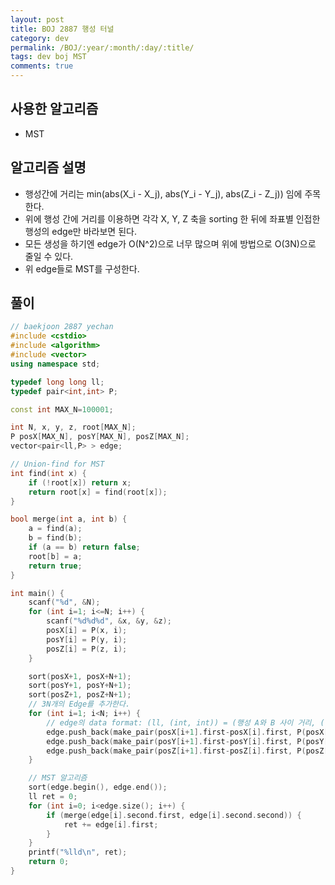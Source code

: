 ```yaml
---
layout: post
title: BOJ 2887 행성 터널
category: dev
permalink: /BOJ/:year/:month/:day/:title/
tags: dev boj MST
comments: true
---
```

## 사용한 알고리즘
- MST

## 알고리즘 설명
- 행성간에 거리는 min(abs(X_i - X_j), abs(Y_i - Y_j), abs(Z_i - Z_j)) 임에 주목한다.
- 위에 행성 간에 거리를 이용하면 각각 X, Y, Z 축을 sorting 한 뒤에 좌표별 인접한 행성의 edge만 바라보면 된다.
- 모든 생성을 하기엔 edge가 O(N^2)으로 너무 많으며 위에 방법으로 O(3N)으로 줄일 수 있다.
- 위 edge들로 MST를 구성한다.

## 풀이
```c++
// baekjoon 2887 yechan
#include <cstdio>
#include <algorithm>
#include <vector>
using namespace std;

typedef long long ll;
typedef pair<int,int> P;

const int MAX_N=100001;

int N, x, y, z, root[MAX_N];
P posX[MAX_N], posY[MAX_N], posZ[MAX_N];
vector<pair<ll,P> > edge;

// Union-find for MST
int find(int x) {
	if (!root[x]) return x;
	return root[x] = find(root[x]);
}

bool merge(int a, int b) {
	a = find(a);
	b = find(b);
	if (a == b) return false;
	root[b] = a;
	return true;
}

int main() {
	scanf("%d", &N);
	for (int i=1; i<=N; i++) {
		scanf("%d%d%d", &x, &y, &z);
		posX[i] = P(x, i);
		posY[i] = P(y, i);
		posZ[i] = P(z, i);
	}

	sort(posX+1, posX+N+1);
	sort(posY+1, posY+N+1);
	sort(posZ+1, posZ+N+1);
	// 3N개의 Edge를 추가한다.
	for (int i=1; i<N; i++) {
		// edge의 data format: (ll, (int, int)) = (행성 A와 B 사이 거리, (행성 A, 행성 B))
		edge.push_back(make_pair(posX[i+1].first-posX[i].first, P(posX[i].second, posX[i+1].second)));
		edge.push_back(make_pair(posY[i+1].first-posY[i].first, P(posY[i].second, posY[i+1].second)));
		edge.push_back(make_pair(posZ[i+1].first-posZ[i].first, P(posZ[i].second, posZ[i+1].second)));
	}

	// MST 알고리즘
	sort(edge.begin(), edge.end());
	ll ret = 0;
	for (int i=0; i<edge.size(); i++) {
		if (merge(edge[i].second.first, edge[i].second.second)) {
			ret += edge[i].first;
		}
	}
	printf("%lld\n", ret);
	return 0;
}
```

